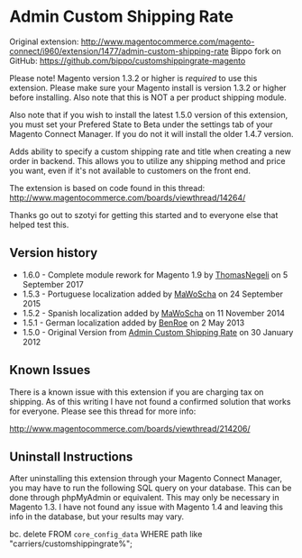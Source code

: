 # Admin Custom Shipping Rate

Original extension: http://www.magentocommerce.com/magento-connect/i960/extension/1477/admin-custom-shipping-rate
Bippo fork on GitHub: https://github.com/bippo/customshippingrate-magento

Please note! Magento version 1.3.2 or higher is *required* to use this extension. Please make sure your Magento install is version 1.3.2 or higher before installing. Also note that this is NOT a per product shipping module.

Also note that if you wish to install the latest 1.5.0 version of this extension, you must set your Prefered State to Beta under the settings tab of your Magento Connect Manager. If you do not it will install the older 1.4.7 version.

Adds ability to specify a custom shipping rate and title when creating a new order in backend. This allows you to utilize any shipping method and price you want, even if it's not available to customers on the front end.

The extension is based on code found in this thread: http://www.magentocommerce.com/boards/viewthread/14264/

Thanks go out to szotyi for getting this started and to everyone else that helped test this.

## Version history
* 1.6.0 - Complete module rework for Magento 1.9 by [ThomasNegeli](https://github.com/ThomasNegeli/customshippingrate-magento/commit/7aa8bd62fb82e587ee050bdeb31274431561c348) on 5 September 2017
* 1.5.3 - Portuguese localization added by [MaWoScha](https://github.com/MaWoScha) on 24 September 2015
* 1.5.2 - Spanish localization added by [MaWoScha](https://github.com/MaWoScha) on 11 November 2014
* 1.5.1 - German localization added by [BenRoe](https://github.com/ThomasNegeli/customshippingrate-magento/commit/dc52053beac7976b35b833f1c1261192db93d33d) on 2 May 2013
* 1.5.0 - Original Version from [Admin Custom Shipping Rate](http://www.magentocommerce.com/magento-connect/i960/extension/1477/admin-custom-shipping-rate) on 30 January 2012

## Known Issues

There is a known issue with this extension if you are charging tax on shipping. As of this writing I have not found a confirmed solution that works for everyone. Please see this thread for more info:

http://www.magentocommerce.com/boards/viewthread/214206/

## Uninstall Instructions

After uninstalling this extension through your Magento Connect Manager, you may have to run the following SQL query on your database. This can be done through phpMyAdmin or equivalent. This may only be necessary in Magento 1.3. I have not found any issue with Magento 1.4 and leaving this info in the database, but your results may vary.

bc. delete FROM `core_config_data` WHERE path like "carriers/customshippingrate%";
